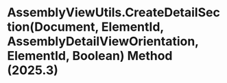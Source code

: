 # AssemblyViewUtils.CreateDetailSection(Document, ElementId, AssemblyDetailViewOrientation, ElementId, Boolean) Method (2025.3)

﻿
